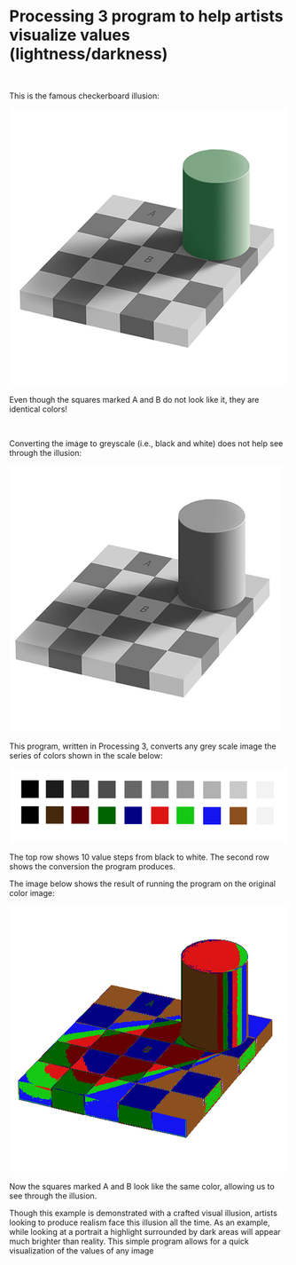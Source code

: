# Processing 3 program to help artists visualize values (lightness/darkness) 

<br>

This is the famous checkerboard illusion:

![](images/checker.jpg)

Even though the squares marked A and B do not look like it, they are identical colors!

<br>

Converting the image to greyscale (i.e., black and white) does not help see through the illusion:

![](images/checker_greyscale.png)

This program, written in Processing 3, converts any grey scale image the series of colors shown in the scale below:

![](images/scale.png)

The top row shows 10 value steps from black to white. The second row shows the conversion the program produces.

The image below shows the result of running the program on the original color image:

![](images/checker_values.png)

Now the squares marked A and B look like the same color, allowing us to see through the illusion.

Though this example is demonstrated with a crafted visual illusion, artists looking to produce realism face this illusion all the time. As an example, while looking at a portrait a highlight surrounded by dark areas will appear much brighter than reality. This simple program allows for a quick visualization of the values of any image 
